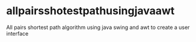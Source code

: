 # allpairsshotestpathusingjavaawt
All pairs shortest path algorithm using java swing and awt to create a user interface
